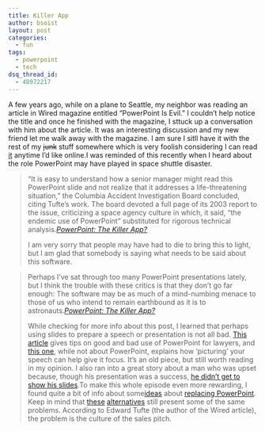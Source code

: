 ```yaml
---
title: Killer App
author: bsoist
layout: post
categories:
  - fun
tags:
  - powerpoint
  - tech
dsq_thread_id:
  - 48972217
---
```

A few years ago, while on a plane to Seattle, my neighbor was reading an article in Wired magazine entitled &#8220;PowerPoint Is Evil.&#8221; I couldn&#8217;t help notice the title and once he finished with the magazine, I sttuck up a conversation with him about the article. It was an interesting discussion and my new friend let me walk away with the magazine. I am sure I sitll have it with the rest of my <del>junk</del> stuff somewhere which is very foolish considering I can read [it][1] anytime I&#8217;d like online.I was reminded of this recently when I heard about the role PowerPoint may have played in space shuttle disaster.  


> &#8220;It is easy to understand how a senior manager might read this PowerPoint slide and not realize that it addresses a life-threatening situation,&#8221; the Columbia Accident Investigation Board concluded, citing Tufte&#8217;s work. The board devoted a full page of its 2003 report to the issue, criticizing a space agency culture in which, it said, &#8220;the endemic use of PowerPoint&#8221; substituted for rigorous technical analysis.<cite><a href="http://www.washingtonpost.com/wp-dyn/content/article/2005/08/29/AR2005082901444.html">PowerPoint: The Killer App?</a></cite></p>
I am very sorry that people may have had to die to bring this to light, but I am glad that somebody is saying what needs to be said about this software.  


> Perhaps I&#8217;ve sat through too many PowerPoint presentations lately, but I think the trouble with these critics is that they don&#8217;t go far enough: The software may be as much of a mind-numbing menace to those of us who intend to remain earthbound as it is to astronauts.<cite><a href="http://www.washingtonpost.com/wp-dyn/content/article/2005/08/29/AR2005082901444.html">PowerPoint: The Killer App?</a></cite></p>
While checking for more info about this post, I learned that perhaps using slides to prepare a speech or presentation is not all bad. [This article][2] gives tips on good and bad use of PowerPoint for lawyers, and [this one][3], while not about PowerPoint, explains how &#8216;picturing&#8217; your speech can help give it focus. It&#8217;s an old piece, but still worth reading in my opinion. I also ran into a great story about a man who was upset because, though his presentation was a success, [he didn&#8217;t get to show his slides][4].To make this whole episode even more rewarding, I found quite a bit of info about some[ideas][5] about [replacing PowerPoint][6]. Keep in mind that [these][7] [alternatives][8] still present some of the same problems. According to Edward Tufte (the author of the Wired article), the problem is the culture of the sales pitch.

 [1]: http://www.wired.com/wired/archive/11.09/ppt2.html
 [2]: http://www.abanet.org/lpm/lpt/articles/slc08051.html
 [3]: http://www.llrx.com/columns/guide10.htm
 [4]: http://www.beyondbullets.com/2005/06/the_slidefree_p.html%3Cbr%3E%3C/a%3E
 [5]: http://www.lawlibtech.com/archives/cat_presentation_software.html
 [6]: http://www.webreference.com/outlook/column8/
 [7]: http://www.librarian.net/stax/1286
 [8]: http://www.meyerweb.com/eric/tools/s5/
